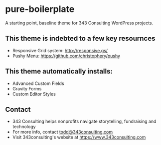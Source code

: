 # pure-boilerplate

A starting point, baseline theme for 343 Consulting WordPress projects.

## This theme is indebted to a few key resournces

- Responsive Grid system: http://responsive.gs/
- Pushy Menu: https://github.com/christophery/pushy

## This theme automatically installs: 
- Advanced Custom Fields
- Gravity Forms
- Custom Editor Styles 


## Contact
- 343 Consulting helps nonprofits navigate storytelling, fundraising and technology
- For more info, contact todd@343consulting.com 
- Visit 343consulting's website at https://www.343consulting.com

